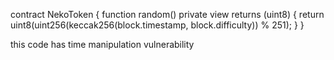 contract NekoToken {
    function random() private view returns (uint8) {
        return uint8(uint256(keccak256(block.timestamp, block.difficulty)) % 251);
    }
}

 this code has time manipulation vulnerability